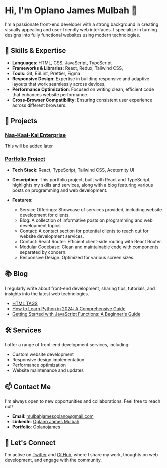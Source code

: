 # Hi, I'm Oplano James Mulbah 👋

I'm a passionate front-end developer with a strong background in creating visually appealing and user-friendly web interfaces. I specialize in turning designs into fully functional websites using modern technologies.

## 🚀 Skills & Expertise

- **Languages**: HTML, CSS, JavaScript, TypeScript
- **Frameworks & Libraries**: React, Redux, Tailwind CSS, 
- **Tools**: Git, ESLint, Prettier, Figma
- **Responsive Design**: Expertise in building responsive and adaptive layouts that work seamlessly across devices.
- **Performance Optimization**: Focused on writing clean, efficient code that enhances website performance.
- **Cross-Browser Compatibility**: Ensuring consistent user experience across different browsers.

## 💼 Projects

### [Naa-Kaai-Kai Enterprise](https://naa-kaai-kai-enterprise.vercel.app/)
This will be added later

### [Portfolio Project](https://oplanojames.vercel.app/)
- **Tech Stack**: React, TypeScript, Tailwind CSS, Aceternity UI
- **Description**: This portfolio project, built with React and TypeScript, highlights my skills and services, along with a blog featuring various posts on programming and web development.
  
- **Features**:
  - Service Offerings: Showcase of services provided, including website development for clients.
  - Blog: A collection of informative posts on programming and web development topics
  - Contact: A contact section for potential clients to reach out for website development services.
  - Contact: React Router: Efficient client-side routing with React Router.
  - Modular Codebase: Clean and maintainable code with components separated by concern.
  - Responsive Design: Optimized for various screen sizes.


## 📚 Blog

I regularly write about front-end development, sharing tips, tutorials, and insights into the latest web technologies.

- [HTML TAGS](https://oplanojames.vercel.app/blog/html-tags)
- [How to Learn Python in 2024: A Comprehensive Guide](https://oplanojames.vercel.app/python-in-2024)
- [Getting Started with JavaScript Functions: A Beginner's Guide](https://oplanojames.vercel.app/javascript-functions)

## 🛠️ Services

I offer a range of front-end development services, including:

- Custom website development
- Responsive design implementation
- Performance optimization
- Website maintenance and updates

## 📫 Contact Me

I'm always open to new opportunities and collaborations. Feel free to reach out!

- **Email**: [mulbahjamesoplano@gmail.com](mailto:mulbahjamesoplano@gmail.com)
- **LinkedIn**: [Oplano James Mulbah](https://www.linkedin.com/in/oplano-james-mulbah/)
- **Portfolio**: [Oplanojames](https://oplanojames.vercel.app/)

## 🌟 Let's Connect

I'm active on [Twitter](https://x.com/JamesOplan23726) and [GitHub](https://github.com/mulbahoplanojames), where I share my work, thoughts on web development, and engage with the community.
